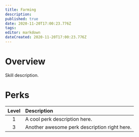 ```yaml
---
title: Farming
description: 
published: true
date: 2020-11-20T17:00:23.776Z
tags: 
editor: markdown
dateCreated: 2020-11-20T17:00:23.776Z
---
```


# Overview
Skill description.
# Perks
| Level | Description |
|:-:|:-|
|1| A cool perk description here. |
|3| Another awesome perk description right here. |